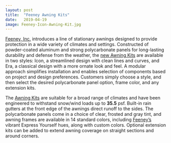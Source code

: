 ```yaml
---
layout: post
title:  "Feeney Awning Kits"
date:   2019-04-19
image: Feeney-Icon-Awning-Kit.jpg
---
```


[Feeney, Inc.](http://www.feeneyinc.com/ "Awning Kits") introduces a line of stationary awnings designed to provide protection in a wide variety of climates and settings. Constructed of powder-coated aluminum and strong polycarbonate panels for long-lasting durability and defense from the weather, the [new Awning Kits](http://www.feeneyinc.com/ "Awning Kits") are available in two styles: Icon, a streamlined design with clean lines and curves, and Era, a classical design with a more ornate look and feel. A modular approach simplifies installation and enables selection of components based on project and design preferences. Customers simply choose a style, and then select the desired polycarbonate panel option, frame color, and any extension kits.

The [Awning Kits](http://www.feeneyinc.com/ "Awning Kits") are suitable for a broad range of climates and have been engineered to withstand snow/wind loads up to **35.5** psf. Built-in rain gutters at the front edge of the awnings direct runoff to the sides. The polycarbonate panels come in a choice of clear, frosted and gray tint, and awning frames are available in 14 standard colors, including [Feeney’s](http://www.feeneyinc.com/ "Awning Kits") vibrant Express Yourself hues, along with custom colors. Optional extension kits can be added to extend awning coverage on straight sections and around corners. 
